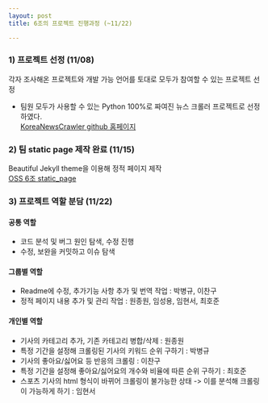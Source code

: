 ```yaml
---
layout: post
title: 6조의 프로젝트 진행과정 (~11/22)

---
```


### 1) 프로젝트 선정 (11/08)

각자 조사해온 프로젝트와 개발 가능 언어를 토대로 모두가 참여할 수 있는 프로젝트 선정  
- 팀원 모두가 사용할 수 있는 Python 100%로 짜여진 뉴스 크롤러 프로젝트로 선정하였다.  
[KoreaNewsCrawler github 홈페이지](https://github.com/lumyjuwon/KoreaNewsCrawler)  

### 2) 팀 static page 제작 완료 (11/15)  

Beautiful Jekyll theme을 이용해 정적 페이지 제작  
[OSS 6조 static_page](https://20-2-skku-oss.github.io/2020-2-OSS-6/)  

### 3) 프로젝트 역할 분담 (11/22)  

#### 공통 역할  
- 코드 분석 및 버그 원인 탐색, 수정 진행  
- 수정, 보완을 커밋하고 이슈 탐색

#### 그룹별 역할  
- Readme에 수정, 추가기능 사항 추가 및 번역 작업 : 박병규, 이찬구  
- 정적 페이지 내용 추가 및 관리 작업 : 원종원, 임성용, 임현서, 최호준

#### 개인별 역할  
- 기사의 카테고리 추가, 기존 카테고리 병합/삭제 : 원종원  
- 특정 기간을 설정해 크롤링된 기사의 키워드 순위 구하기 : 박병규  
- 기사의 좋아요/싫어요 등 반응의 크롤링 : 이찬구  
- 특정 기간을 설정해 좋아요/싫어요의 개수와 비율에 따른 순위 구하기 : 최호준  
- 스포츠 기사의 html 형식이 바뀌어 크롤링이 불가능한 상태 -> 이를 분석해 크롤링이 가능하게 하기 : 임현서  
